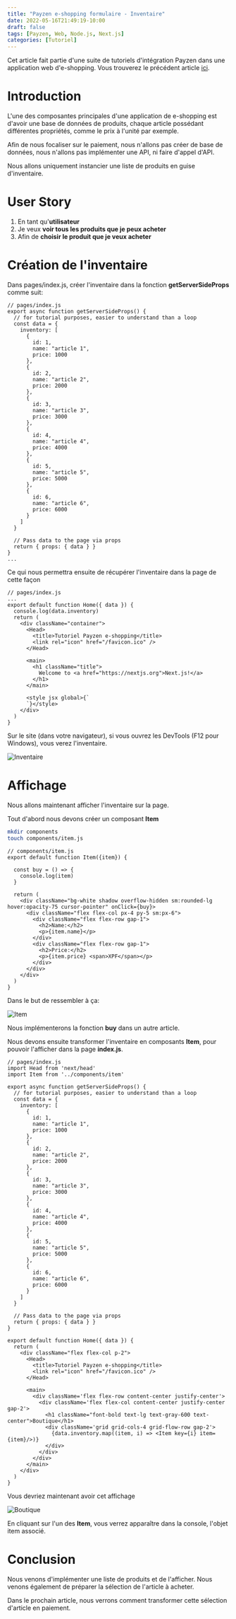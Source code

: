 ```yaml
---
title: "Payzen e-shopping formulaire - Inventaire"
date: 2022-05-16T21:49:19-10:00
draft: false
tags: [Payzen, Web, Node.js, Next.js]
categories: [Tutoriel]
---
```

Cet article fait partie d'une suite de tutoriels d'intégration Payzen dans une application web d'e-shopping. Vous trouverez le précédent article [ici](https://huangmanutea.github.io/blog.dev/posts/payzen_e-shopping_formulaire/introduction/).

# Introduction

L'une des composantes principales d'une application de e-shopping est d'avoir une base de données de produits, chaque article possédant différentes propriétés, comme le prix à l'unité par exemple.

Afin de nous focaliser sur le paiement, nous n'allons pas créer de base de données, nous n'allons pas implémenter une API, ni faire d'appel d'API.

Nous allons uniquement instancier une liste de produits en guise d'inventaire.


# User Story

1. En tant qu'**utilisateur**
2. Je veux **voir tous les produits que je peux acheter**
3. Afin de **choisir le produit que je veux acheter**

# Création de l'inventaire

Dans pages/index.js, créer l'inventaire dans la fonction **getServerSideProps** comme suit:

```react
// pages/index.js
export async function getServerSideProps() {
  // for tutorial purposes, easier to understand than a loop
  const data = {
    inventory: [
      {
        id: 1,
        name: "article 1",
        price: 1000
      },
      {
        id: 2,
        name: "article 2",
        price: 2000
      },
      {
        id: 3,
        name: "article 3",
        price: 3000
      },
      {
        id: 4,
        name: "article 4",
        price: 4000
      },
      {
        id: 5,
        name: "article 5",
        price: 5000
      },
      {
        id: 6,
        name: "article 6",
        price: 6000
      }
    ]
  }

  // Pass data to the page via props
  return { props: { data } }
}
...
```
Ce qui nous permettra ensuite de récupérer l'inventaire dans la page de cette façon

```react
// pages/index.js
...
export default function Home({ data }) {
  console.log(data.inventory)
  return (
    <div className="container">
      <Head>
        <title>Tutoriel Payzen e-shopping</title>
        <link rel="icon" href="/favicon.ico" />
      </Head>

      <main>
        <h1 className="title">
          Welcome to <a href="https://nextjs.org">Next.js!</a>
        </h1>
      </main>

      <style jsx global>{`
      `}</style>
    </div>
  )
}
```

Sur le site (dans votre navigateur), si vous ouvrez les DevTools (F12 pour Windows), vous verez l'inventaire.

![Inventaire](inventory.png#center "Inventaire")

# Affichage

Nous allons maintenant afficher l'inventaire sur la page.

Tout d'abord nous devons créer un composant **Item**

```bash
mkdir components
touch components/item.js
```

```react
// components/item.js
export default function Item({item}) {

  const buy = () => {
    console.log(item)
  }

  return (
    <div className="bg-white shadow overflow-hidden sm:rounded-lg hover:opacity-75 cursor-pointer" onClick={buy}>
      <div className="flex flex-col px-4 py-5 sm:px-6">
        <div className="flex flex-row gap-1">
          <h2>Name:</h2>
          <p>{item.name}</p>
        </div>
        <div className="flex flex-row gap-1">
          <h2>Price:</h2>
          <p>{item.price} <span>XPF</span></p>
        </div>
      </div>
    </div>
  )
}
```

Dans le but de ressembler à ça:

![Item](item.png#center "Item")

Nous implémenterons la fonction **buy** dans un autre article.

Nous devons ensuite transformer l'inventaire en composants **Item**, pour pouvoir l'afficher dans la page **index.js**.

```react
// pages/index.js
import Head from 'next/head'
import Item from '../components/item'

export async function getServerSideProps() {
  // for tutorial purposes, easier to understand than a loop
  const data = {
    inventory: [
      {
        id: 1,
        name: "article 1",
        price: 1000
      },
      {
        id: 2,
        name: "article 2",
        price: 2000
      },
      {
        id: 3,
        name: "article 3",
        price: 3000
      },
      {
        id: 4,
        name: "article 4",
        price: 4000
      },
      {
        id: 5,
        name: "article 5",
        price: 5000
      },
      {
        id: 6,
        name: "article 6",
        price: 6000
      }
    ]
  }

  // Pass data to the page via props
  return { props: { data } }
}

export default function Home({ data }) {
  return (
    <div className="flex flex-col p-2">
      <Head>
        <title>Tutoriel Payzen e-shopping</title>
        <link rel="icon" href="/favicon.ico" />
      </Head>

      <main>
        <div className='flex flex-row content-center justify-center'>
          <div className='flex flex-col content-center justify-center gap-2'>
            <h1 className="font-bold text-lg text-gray-600 text-center">Boutique</h1>
            <div className='grid grid-cols-4 grid-flow-row gap-2'>
              {data.inventory.map((item, i) => <Item key={i} item={item}/>)}
            </div>
          </div>
        </div>
      </main>
    </div>
  )
}
```

Vous devriez maintenant avoir cet affichage

![Boutique](boutique.png#center "Boutique")

En cliquant sur l'un des **Item**, vous verrez apparaître dans la console, l'objet item associé.

# Conclusion

Nous venons d'implémenter une liste de produits et de l'afficher. Nous venons également de préparer la sélection de l'article à acheter.

Dans le prochain article, nous verrons comment transformer cette sélection d'article en paiement.